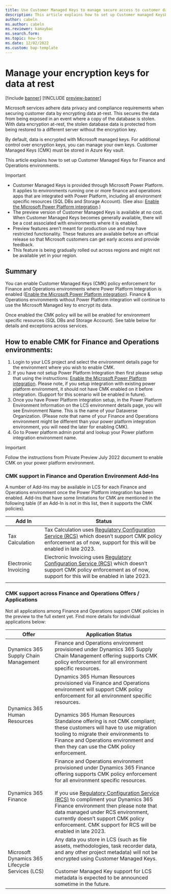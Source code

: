 ```yaml
---
title: Use Customer Managed Keys to manage secure access to customer data
description: This article explains how to set up Customer managed KeysLockbox and how access requests are initiated, tracked, and stored for later reviews and audits.
author: cabeln
ms.author: cabeln
ms.reviewer: kamaybac
ms.search.form:
ms.topic: how-to
ms.date: 12/02/2022
ms.custom: bap-template
---
```


# Manage your encryption keys for data at rest

[!include [banner](../includes/banner.md)]
[!INCLUDE [preview-banner](../includes/preview-banner.md)]

Microsoft services adhere data privacy and compliance requirements when securing customer data by encrypting data at-rest. This secures the data from being exposed in an event where a copy of the database is stolen. With data encryption at-rest, the stolen database data is protected from being restored to a different server without the encryption key.

By default, data is encrypted with Microsoft managed keys. For additional control over encryption keys, you can manage your own keys. Customer Managed Keys (CMK) must be stored in Azure Key vault.

This article explains how to set up Customer Managed Keys for Finance and Operations environments.

> [!IMPORTANT]
>
> - Customer Managed Keys is provided through Microsoft Power Platform. It applies to environments running one or more finance and operations apps that are integrated with Power Platform, including all environment specific resources (SQL DBs and Storage Account). (See also: [Enable the Microsoft Power Platform integration](../../dev-itpro/power-platform/enable-power-platform-integration.md).)
> - The preview version of Customer Managed Keys is available at no cost. When Customer Managed Keys becomes generally available, there will be a cost associated with environments where it is enabled.
> - Preview features aren’t meant for production use and may have restricted functionality. These features are available before an official release so that Microsoft customers can get early access and provide feedback.
> - This feature is being gradually rolled out across regions and might not be available yet in your region.

## Summary

You can enable Customer Managed Keys (CMK) policy enforcement for Finance and Operations environments where Power Platform Integration is enabled ([Enable the Microsoft Power Platform integration](../../dev-itpro/power-platform/enable-power-platform-integration.md)). Finance & Operations environments without Power Platform integration will continue to use the Microsoft Managed key to encrypt its data.

Once enabled the CMK policy will be  will be enabled for environment specific resources (SQL DBs and Storage Account). See table below for details and exceptions across services.

## How to enable CMK for Finance and Operations environments:

1. Login to your LCS project and select the environment details page for the environment where you wish to enable CMK.
1. If you have not setup Power Platform Integration then first please setup that using the instructions: [Enable the Microsoft Power Platform integration](../../dev-itpro/power-platform/enable-power-platform-integration.md). Please note, if you setup integration with existing power platform environment, it should not have CMK enabled on it before integration. (Support for this scenario will be enabled in future).
1. Once you have Power Platform integration setup, in the Power Platform Environment Information on the LCS environment details page, you will see Environment Name. This is the name of your Dataverse Organization. (Please note that name of your Finance and Operations environment might be different than your power platform integration environment, you will need the later for enabling CMK).
1. Go to Power platform admin portal and lookup your Power platform integration environment name.

> [!IMPORTANT]
>
> Follow the instructions from Private Preview July 2022 document to enable CMK on your power platform environment.

### CMK support in Finance and Operation Environment Add-Ins

A number of Add-Ins may be available in LCS for each Finance and Operations environment once the Power Platform integration has been enabled. Add-Ins that have some limitations for CMK are mentioned in the following table (if an Add-In is not in this list, then it supports the CMK policies).

|Add In  |Status  |
|--------|--------|
|Tax Calculation|Tax Calculation uses [Regulatory Configuration Service (RCS)](../../../finance/localizations/rcs-overview.md) which doesn’t support CMK policy enforcement as of now, support for this will be enabled in late 2023.|
|Electronic Invoicing|Electronic Invoicing uses [Regulatory Configuration Service (RCS)](../../../finance/localizations/rcs-overview.md) which doesn’t support CMK policy enforcement as of now, support for this will be enabled in late 2023.|
|||

### CMK support across Finance and Operations Offers / Applications

Not all applications among Finance and Operations support CMK policies in the preview to the full extent yet. Find more details for individual applications below:

|Offer|Application Status|
|-----|------------------|
|Dynamics 365 Supply Chain Management|Finance and Operations environment provisioned under Dynamics 365 Supply Chain Management offering supports CMK policy enforcement for all environment specific resources.|
|Dynamics 365 Human Resources|Dynamics 365 Human Resources provisioned via Finance and Operations environment will support CMK policy enforcement for all environment specific resources.<br/><br/>Dynamics 365 Human Resources Standalone offering is not CMK compliant; these customers will have to use migration tooling to migrate their environments to Finance and Operations environment and then they can use the CMK policy enforcement.|
|Dynamics 365 Finance|Finance and Operations environment provisioned under Dynamics 365 Finance offering supports CMK policy enforcement for all environment specific resources.<br/><br/>If you use [Regulatory Configuration Service (RCS)](../../../finance/localizations/rcs-overview.md) to compliment your Dynamics 365 Finance environment then please note that data managed under RCS environment, currently doesn’t support CMK policy enforcement. CMK support for RCS will be enabled in late 2023.|
| Microsoft Dynamics 365 Lifecycle Services (LCS) | Any data you store in LCS (such as file assets, methodologies, task recorder data, and any other project metadata) will not be encrypted using Customer Managed Keys.<br/><br/>Customer Managed Key support for LCS metadata is expected to be announced sometime in the future.|
